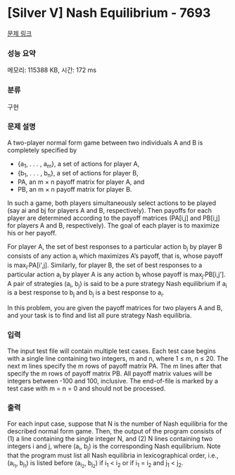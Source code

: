 # [Silver V] Nash Equilibrium - 7693 

[문제 링크](https://www.acmicpc.net/problem/7693) 

### 성능 요약

메모리: 115388 KB, 시간: 172 ms

### 분류

구현

### 문제 설명

<p>A two-player normal form game between two individuals A and B is completely specified by</p>

<ul>
	<li>{a<sub>1</sub>, . . . , a<sub>m</sub>}, a set of actions for player A,</li>
	<li>{b<sub>1</sub>, . . . , b<sub>n</sub>}, a set of actions for player B,</li>
	<li>PA, an m × n payoff matrix for player A, and</li>
	<li>PB, an m × n payoff matrix for player B.</li>
</ul>

<p>In such a game, both players simultaneously select actions to be played (say ai and bj for players A and B, respectively). Then payoffs for each player are determined according to the payoff matrices (PA[i,j] and PB[i,j] for players A and B, respectively). The goal of each player is to maximize his or her payoff.</p>

<p>For player A, the set of best responses to a particular action b<sub>j</sub> by player B consists of any action a<sub>i</sub> which maximizes A’s payoff, that is, whose payoff is max<sub>i'</sub>PA[i',j]. Similarly, for player B, the set of best responses to a particular action a<sub>i</sub> by player A is any action b<sub>j</sub> whose payoff is max<sub>j'</sub>PB[i,j']. A pair of strategies (a<sub>i</sub>, b<sub>j</sub>) is said to be a pure strategy Nash equilibrium if a<sub>i</sub> is a best response to b<sub>j</sub> and b<sub>j</sub> is a best response to a<sub>i</sub>.</p>

<p>In this problem, you are given the payoff matrices for two players A and B, and your task is to find and list all pure strategy Nash equilibria.</p>

### 입력 

 <p>The input test file will contain multiple test cases. Each test case begins with a single line containing two integers, m and n, where 1 ≤ m, n ≤ 20. The next m lines specify the m rows of payoff matrix PA. The m lines after that specify the m rows of payoff matrix PB. All payoff matrix values will be integers between -100 and 100, inclusive. The end-of-file is marked by a test case with m = n = 0 and should not be processed.</p>

### 출력 

 <p>For each input case, suppose that N is the number of Nash equilibria for the described normal form game. Then, the output of the program consists of (1) a line containing the single integer N, and (2) N lines containing two integers i and j, where (a<sub>i</sub>, b<sub>j</sub>) is the corresponding Nash equilibrium. Note that the program must list all Nash equilibria in lexicographical order, i.e., (a<sub>i<sub>1</sub></sub>, b<sub>j<sub>1</sub></sub>) is listed before (a<sub>i<sub>2</sub></sub>, b<sub>j<sub>2</sub></sub>) if i<sub>1</sub> < i<sub>2</sub> or if i<sub>1</sub> = i<sub>2</sub> and j<sub>1</sub> < j<sub>2</sub>.</p>


